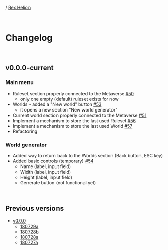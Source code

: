 / [Rex Helion](../)

<br>

# Changelog

<br>

## v0.0.0-current

### Main menu

- Ruleset section properly connected to the Metaverse [#50](https://github.com/TaidanaKage/RexHelion/issues/50)
  - only one empty (default) ruleset exists for now
- Worlds - added a "New world" button [#53](https://github.com/TaidanaKage/RexHelion/issues/53)
  - it opens a new section "New world generator"
- Current world section properly connected to the Metaverse [#51](https://github.com/TaidanaKage/RexHelion/issues/51)
- Implement a mechanism to store the last used Ruleset  [#56](https://github.com/TaidanaKage/RexHelion/issues/56)
- Implement a mechanism to store the last used World  [#57](https://github.com/TaidanaKage/RexHelion/issues/57)
- Refactoring
  
### World generator
- Added way to return back to the Worlds section (Back button, ESC key)
- Added basic controls (temporary) [#54](https://github.com/TaidanaKage/RexHelion/issues/54)
  - Name (label, input field)
  - Width (label, input field)
  - Height (label, input field)
  - Generate button (not functional yet)

  
<br>

## Previous versions

- [v0.0.0](v0-0-0/)
  - [180729a](v0-0-0/180729a/)
  - [180728b](v0-0-0/180728b/)
  - [180728a](v0-0-0/180728a/)
  - [180727a](v0-0-0/180727a/)

